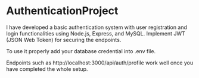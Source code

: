 # AuthenticationProject
I have developed a basic authentication system with user registration and login functionalities using Node.js, Express, and MySQL. Implement JWT (JSON Web Token) for securing the endpoints.


To use it properly add your database credential into .env file.

Endpoints such as http://localhost:3000/api/auth/profile work well once you have completed the whole setup.
